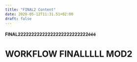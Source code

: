 ```yaml
---
title: "FINAL2 Content"
date: 2020-05-12T11:31.51+02:00
draft: false
---
```


#### FINAL22222222222222222222222222ééé
# WORKFLOW FINALLLLL MOD2
